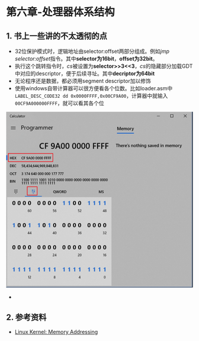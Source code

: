 # 第六章-处理器体系结构

## 1. 书上一些讲的不太透彻的点

- 32位保护模式时，逻辑地址由selector:offset两部分组成。例如*jmp selector:offset*指令。其中**selector为16bit**，**offset为32bit**。
- 执行这个跳转指令时，*cs*被设置为**selector>>3<<3**，*cs*的隐藏部分加载GDT中对应的descriptor，便于后续寻址。其中**decriptor为64bit**
- 无论程序还是数据，都必须用segment descriptor加以修饰
- 使用windows自带计算器可以很方便看各个位数。比如loader.asm中`LABEL_DESC_CODE32 dd 0x0000FFFF,0x00CF9A00`，计算器中就输入`00CF9A000000FFFF`，就可以看其各个位

![caculator](img/2019-03-13-20-57-59.png)

- 

## 2. 参考资料

- [Linux Kernel: Memory Addressing](https://medium.com/hungys-blog/linux-kernel-memory-addressing-a0d304283af3)